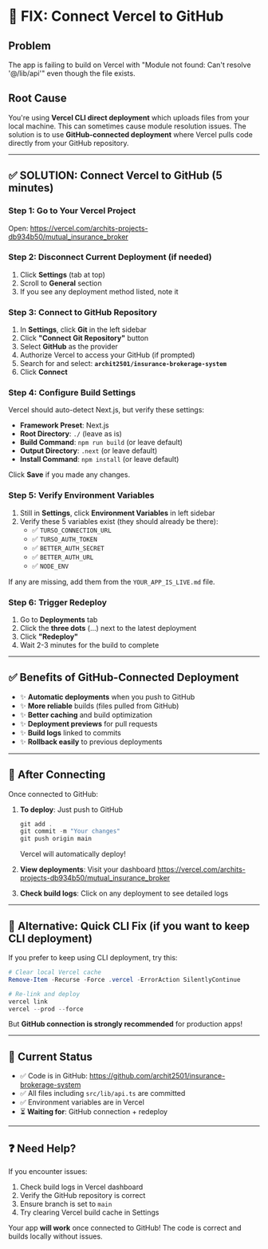 # 🔧 FIX: Connect Vercel to GitHub

## Problem
The app is failing to build on Vercel with "Module not found: Can't resolve '@/lib/api'" even though the file exists.

## Root Cause
You're using **Vercel CLI direct deployment** which uploads files from your local machine. This can sometimes cause module resolution issues. The solution is to use **GitHub-connected deployment** where Vercel pulls code directly from your GitHub repository.

---

## ✅ SOLUTION: Connect Vercel to GitHub (5 minutes)

### Step 1: Go to Your Vercel Project
Open: https://vercel.com/archits-projects-db934b50/mutual_insurance_broker

### Step 2: Disconnect Current Deployment (if needed)
1. Click **Settings** (tab at top)
2. Scroll to **General** section
3. If you see any deployment method listed, note it

### Step 3: Connect to GitHub Repository
1. In **Settings**, click **Git** in the left sidebar
2. Click **"Connect Git Repository"** button
3. Select **GitHub** as the provider
4. Authorize Vercel to access your GitHub (if prompted)
5. Search for and select: **`archit2501/insurance-brokerage-system`**
6. Click **Connect**

### Step 4: Configure Build Settings
Vercel should auto-detect Next.js, but verify these settings:

- **Framework Preset**: Next.js
- **Root Directory**: `./` (leave as is)
- **Build Command**: `npm run build` (or leave default)
- **Output Directory**: `.next` (or leave default)  
- **Install Command**: `npm install` (or leave default)

Click **Save** if you made any changes.

### Step 5: Verify Environment Variables
1. Still in **Settings**, click **Environment Variables** in left sidebar
2. Verify these 5 variables exist (they should already be there):
   - ✅ `TURSO_CONNECTION_URL`
   - ✅ `TURSO_AUTH_TOKEN`
   - ✅ `BETTER_AUTH_SECRET`
   - ✅ `BETTER_AUTH_URL`
   - ✅ `NODE_ENV`

If any are missing, add them from the `YOUR_APP_IS_LIVE.md` file.

### Step 6: Trigger Redeploy
1. Go to **Deployments** tab
2. Click the **three dots** (...) next to the latest deployment
3. Click **"Redeploy"**
4. Wait 2-3 minutes for the build to complete

---

## ✅ Benefits of GitHub-Connected Deployment

- ✨ **Automatic deployments** when you push to GitHub
- ✨ **More reliable** builds (files pulled from GitHub)
- ✨ **Better caching** and build optimization
- ✨ **Deployment previews** for pull requests
- ✨ **Build logs** linked to commits
- ✨ **Rollback easily** to previous deployments

---

## 🎯 After Connecting

Once connected to GitHub:

1. **To deploy**: Just push to GitHub
   ```powershell
   git add .
   git commit -m "Your changes"
   git push origin main
   ```
   Vercel will automatically deploy!

2. **View deployments**: Visit your dashboard
   https://vercel.com/archits-projects-db934b50/mutual_insurance_broker

3. **Check build logs**: Click on any deployment to see detailed logs

---

## 🚨 Alternative: Quick CLI Fix (if you want to keep CLI deployment)

If you prefer to keep using CLI deployment, try this:

```powershell
# Clear local Vercel cache
Remove-Item -Recurse -Force .vercel -ErrorAction SilentlyContinue

# Re-link and deploy
vercel link
vercel --prod --force
```

But **GitHub connection is strongly recommended** for production apps!

---

## 📝 Current Status

- ✅ Code is in GitHub: https://github.com/archit2501/insurance-brokerage-system
- ✅ All files including `src/lib/api.ts` are committed
- ✅ Environment variables are in Vercel
- ⏳ **Waiting for**: GitHub connection + redeploy

---

## ❓ Need Help?

If you encounter issues:
1. Check build logs in Vercel dashboard
2. Verify the GitHub repository is correct
3. Ensure branch is set to `main`
4. Try clearing Vercel build cache in Settings

Your app **will work** once connected to GitHub! The code is correct and builds locally without issues.
